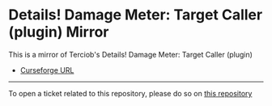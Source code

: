 # Details! Damage Meter: Target Caller (plugin) Mirror

This is a mirror of Terciob's Details! Damage Meter: Target Caller (plugin)

- [Curseforge URL](https://www.curseforge.com/wow/addons/details-target-caller-plugin)

----

To open a ticket related to this repository, please do so on [this repository](https://github.com/curseforge-mirror/.github)